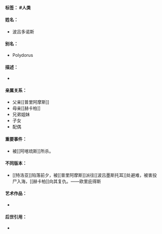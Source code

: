 #### 标签： #人类
#### 姓名：
- 波吕多诺斯
#### 别名：
- Polydorus
#### 描述：
- 
#### 亲属关系：
- 父亲[[普里阿摩斯]]
- 母亲[[赫卡柏]]
- 兄弟姐妹
- 子女
- 配偶
#### 重要事件：
- 被[[阿喀琉斯]]所杀。
#### 不同版本：
- [[特洛亚]]陷落前夕，被[[普里阿摩斯]]派往[[波吕墨斯托耳]]处避难，被害投尸入海，[[赫卡柏]]向其复仇。——欧里庇得斯
#### 艺术作品：
- 
#### 后世引用：
- 